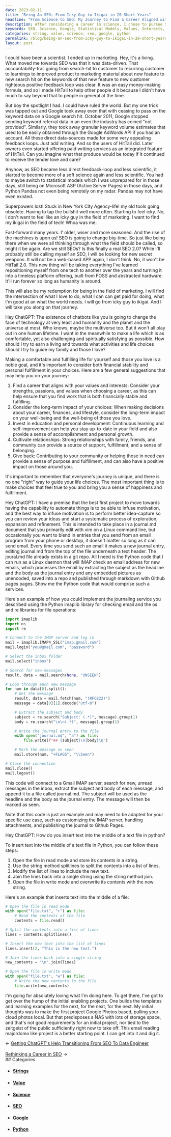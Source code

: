 ```yaml
---
date: 2023-02-11
title: "Being An SEO: From Icky Guy to Ikigai in 20 Short Years"
headline: "From Science to SEO: My Journey to Find a Career Aligned with My Values and Interests"
description: After considering a career in science, I chose to pursue SEO due to its data-driven nature. When Google stopped passing on keyword data, I was forced to switch to statistical models, which I was unprepared for. After years of feeling icky, I am now looking for a career that aligns with my values and interests. I am excited to start a new project which involves reading emails and creating a majordomo-like program using the string method splitlines and join.
keywords: SEO, Science, Google, Statistical Models, Values, Interests, Strengths, Passions, Insert, Text, File, Python, Read Mode, String, Insert Method, Join Method, Splitlines, Majordomo, Write Mode, Overwrite
categories: string, value, science, seo, google, python
permalink: /blog/being-an-seo-from-icky-guy-to-ikigai-in-20-short-years/
layout: post
---
```



I could have been a scientist. I ended up in marketing. Hey, it's a living.
What moved me towards SEO was that it was data-driven. That
accountability-trail going from search-hit to customer to recurring customer to
learnings to improved product to marketing material about new feature to new
search hit on the keywords of that new feature to new customer righteous
positive feedback loop was clear. It was an easy money-making formula, and so I
made HitTail to help other people d it because I didn't have much to say beyond
that to people in general at the time.

But boy the spotlight I had. I could have ruled the world. But my one trick was
tapped out and Google took away even that with ceasing to pass on the keyword
data on a Google search hit. October 2011, Google stopped sending keyword
referral data in an even the industry has coined "not provided". Similarly,
they took away granular keyword volume estimates that used to be easily
obtained through the Google AdWords API if you had an account. All these direct
data-sources made for some very appealing feedback loops. Just add writing. And
so the users of HitTail did. Later owners even started offering paid writing
services as an integrated feature of HitTail. Can you imagine what that produce
would be today if it continued to receive the tender love and care?

Anyhow, as SEO became less direct feedback-loop and less scientific, it started
to become more of a soft science again and less scientific. You had to maybe
switch to statistical models which I was unprepared for in those days, still
being on Microsoft ASP (Active Server Pages) in those days, and Python Pandas
not even being remotely on my radar. Pandas may not have even existed.

Superpowers lost! Stuck in New York City Agency-life! my old tools going
obsolete. Having to tap the bullshit well more often. Starting to feel icky.
No, I don't want to feel like an icky guy in the field of marketing. I want to
find my ikigai in the field of tech! Whoa was me.

Fast-forward many years. I' older, wiser and more seasoned. And the rise of the
machines is upon us! SEO is going to change big-time. So just like being there
when we were all thinking through what the field should be called, so might it
be again. Are we still SEOs? Is this finally a real SEO 2.0? While I'll
probably still be calling myself an SEO, I will be looking for new secret
weapons. It will not be a web-based APP again, I don't think. No, it won't be
HitTail 2.0. This new thing will be taking everything I've learned
repositioning myself from one tech to another over the years and turning it
into a timeless platform offering, built from FOSS and abstracted hardware.
It'll run forever so long as humanity is around.

This will also be my redemption for being in the field of marketing. I will
find the intersection of what I love to do, what I can can get paid for doing,
what I'm good at an what the world needs. I will go from icky guy to ikigai.
And I will take you along on that journey.

Hey ChatGPT: The existence of chatbots like you is going to change the face of technology at very least and humanity and the planet and the universe at most. Who knows, maybe the multiverse too. But it won't all play out in one human lifetime. I want in the meanwhile to make a life which is as comfortable, yet also challenging and spiritually satisfying as possible. How should I try to earn a living and towards what activities and life choices should I try to guide my family and those I love?

Making a comfortable and fulfilling life for yourself and those you love is a noble goal, and it's important to consider both financial stability and personal fulfillment in your choices. Here are a few general suggestions that may help you on your journey:

1. Find a career that aligns with your values and interests: Consider your strengths, passions, and values when choosing a career, as this can help ensure that you find work that is both financially stable and fulfilling.
1. Consider the long-term impact of your choices: When making decisions about your career, finances, and lifestyle, consider the long-term impact on your well-being and the well-being of those you love.
1. Invest in education and personal development: Continuous learning and self-improvement can help you stay up-to-date in your field and also provide a sense of accomplishment and personal growth.
1. Cultivate relationships: Strong relationships with family, friends, and community can provide a source of support, fulfillment, and a sense of belonging.
1. Give back: Contributing to your community or helping those in need can provide a sense of purpose and fulfillment, and can also have a positive impact on those around you.

It's important to remember that everyone's journey is unique, and there is no one "right" way to guide your life choices. The most important thing is to make choices that feel true to you and bring you a sense of happiness and fulfillment.

Hey ChatGPT: I have a premise that the best first project to move towards having the capability to automate things is to be able to infuse motivation, and the best way to infuse motivation is to perform better idea-capture so you can review your ideas and start a systematic process of exploration, expansion and refinement. This is intended to take place in a journal.md document that you primarily edit with vim on a Linux command line, but occasionally you want to blend in entries that you send from an email program from your phone or desktop, it doesn't matter so long as it can send email. Every time you send such an email it makes a new journal entry, editing journal.md from the top of the file underneath a text header. The joural.md file already exists in a git repo. All I need is the Python code that I can run as a Linux daemon that will IMAP check an email address for new emails, which processes the email by extracting the subject as the headline and the body as the journal entry and any embedded pictures as unencoded, saved into a repo and published through markdown with Github pages pages. Show me the Python code that would comprise such a services.

Here's an example of how you could implement the journaling service you described using the Python imaplib library for checking email and the os and re libraries for file operations:

```python
import imaplib
import os
import re

# Connect to the IMAP server and log in
mail = imaplib.IMAP4_SSL("imap.gmail.com")
mail.login("you@gmail.com", "password")

# Select the inbox folder
mail.select("inbox")

# Search for new messages
result, data = mail.search(None, "UNSEEN")

# Loop through each new message
for num in data[0].split():
    # Get the message
    result, data = mail.fetch(num, "(RFC822)")
    message = data[0][1].decode("utf-8")

    # Extract the subject and body
    subject = re.search("Subject: (.*)", message).group(1)
    body = re.search("\n\n(.*)", message).group(1)

    # Write the journal entry to the file
    with open("journal.md", "a") as file:
        file.write(f"## {subject}\n{body}\n")

    # Mark the message as seen
    mail.store(num, "+FLAGS", "\\Seen")

# Close the connection
mail.close()
mail.logout()
```

This code will connect to a Gmail IMAP server, search for new, unread messages in the inbox, extract the subject and body of each message, and append it to a file called journal.md. The subject will be used as the headline and the body as the journal entry. The message will then be marked as seen.

Note that this code is just an example and may need to be adapted for your specific use case, such as customizing the IMAP server, handling attachments, and publishing the journal to Github Pages.

Hey ChatGPT: How do you insert text into the middle of a text file in python?

To insert text into the middle of a text file in Python, you can follow these steps:

1. Open the file in read mode and store its contents in a string.
1. Use the string method splitlines to split the contents into a list of lines.
1. Modify the list of lines to include the new text.
1. Join the lines back into a single string using the string method join.
1. Open the file in write mode and overwrite its contents with the new string.

Here's an example that inserts text into the middle of a file:

```python
# Open the file in read mode
with open("file.txt", "r") as file:
    # Read the contents of the file
    contents = file.read()

# Split the contents into a list of lines
lines = contents.splitlines()

# Insert the new text into the list of lines
lines.insert(2, "This is the new text.")

# Join the lines back into a single string
new_contents = "\n".join(lines)

# Open the file in write mode
with open("file.txt", "w") as file:
    # Write the new contents to the file
    file.write(new_contents)
```

I'm going for absolutely loving what I'm doing here. To get there, I've got to
get over the hump of the initial enabling projects. One builds the templates
and learning examples for the next, for the next, for the next. My initial
thoughts was to make the first project Google Photos based, pulling your cloud
photos local. But that predisposes a NAS with lots of storage space, and that's
not good requirements for an initial project, nor tied to the zeitgeist of the
public sufficiently right now to take off. This email reading majordomo like
project is a better starting point. I can get into it and dig it.


<div class="arrow-links"><div class="post-nav-prev"><span class="arrow">&larr;&nbsp;</span><a href="/blog/getting-chatgpt-s-help-transitioning-from-seo-to-data-engineer/">Getting ChatGPT's Help Transitioning From SEO To Data Engineer</a></div> &nbsp; <div class="post-nav-next"><a href="/blog/rethinking-a-career-in-seo/">Rethinking a Career in SEO</a><span class="arrow">&nbsp;&rarr;</span></div></div>
## Categories

<ul>
<li><h4><a href='/string/'>Strings</a></h4></li>
<li><h4><a href='/value/'>Value</a></h4></li>
<li><h4><a href='/science/'>Science</a></h4></li>
<li><h4><a href='/seo/'>SEO</a></h4></li>
<li><h4><a href='/google/'>Google</a></h4></li>
<li><h4><a href='/python/'>Python</a></h4></li></ul>